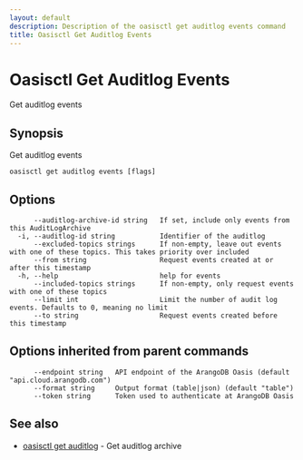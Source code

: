 ```yaml
---
layout: default
description: Description of the oasisctl get auditlog events command
title: Oasisctl Get Auditlog Events
---
```

# Oasisctl Get Auditlog Events

Get auditlog events

## Synopsis

Get auditlog events

```
oasisctl get auditlog events [flags]
```

## Options

```
      --auditlog-archive-id string   If set, include only events from this AuditLogArchive
  -i, --auditlog-id string           Identifier of the auditlog
      --excluded-topics strings      If non-empty, leave out events with one of these topics. This takes priority over included
      --from string                  Request events created at or after this timestamp
  -h, --help                         help for events
      --included-topics strings      If non-empty, only request events with one of these topics
      --limit int                    Limit the number of audit log events. Defaults to 0, meaning no limit
      --to string                    Request events created before this timestamp
```

## Options inherited from parent commands

```
      --endpoint string   API endpoint of the ArangoDB Oasis (default "api.cloud.arangodb.com")
      --format string     Output format (table|json) (default "table")
      --token string      Token used to authenticate at ArangoDB Oasis
```

## See also

* [oasisctl get auditlog](oasisctl-get-auditlog.html)	 - Get auditlog archive

